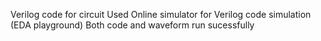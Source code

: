 Verilog code for circuit 
Used Online simulator for Verilog code simulation (EDA playground)
Both code and waveform run sucessfully
